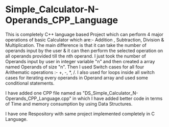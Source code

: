 # Simple_Calculator-N-Operands_CPP_Language
This is completely C++ language based Project which can perform 4 major operations of basic Calculator which are:- Addition , Subtraction, Division &amp; Multiplication.
The main difference is that it can take the number of operands input by the user &amp; it can then perform the selected operation on all operands provided till the nth
operand. I just took the number of Operands input by user in integer variable "n" and then created a array named Operands of size "n". Then I used Switch cases for all
four Arithematic operations :- +, -, *, /. I also used for loops inside all switch cases for iterating every operands in Operand array and used some conditional statements.

I have added one CPP file named as "DS_Simple_Calculator_N-Operands_CPP_Language.cpp" in which I have added better code in terms of Time and memory consumption by using Data Structures.

I have one Respository with same project implemented completely in C Language.
